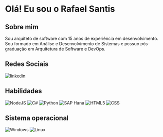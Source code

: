 # Olá! Eu sou o Rafael Santis


## Sobre mim
Sou arquiteto de software com 15 anos de experiência em desenvolvimento. Sou formado em Análise e Desenvolvimento de Sistemas e possuo pós-graduação em Arquitetura de Software e DevOps.

## Redes Sociais

[![linkedin](https://img.shields.io/badge/linkedin-000?style=for-the-badge&logo=linkedin&logoColor=blue)]([https://www.linkedin.com/public-profile/settings?trk=d_flagship3_profile_self_view_public_profile](https://www.linkedin.com/in/rafael-santis-64133541/))

## Habilidades

![NodeJS](https://img.shields.io/badge/Node.js-339933?style=for-the-badge&logo=nodedotjs&logoColor=white)
![C#](https://img.shields.io/badge/C%23-239120?style=for-the-badge&logo=c-sharp&logoColor=white)
![Python](https://img.shields.io/badge/Python-3776AB?style=for-the-badge&logo=python&logoColor=white)
![SAP Hana](https://img.shields.io/badge/SAP-0FAAFF?style=for-the-badge&logo=sap&logoColor=white)
![HTML5](https://img.shields.io/badge/HTML5-E34F26?style=for-the-badge&logo=html5&logoColor=white)
![CSS](https://img.shields.io/badge/CSS3-1572B6?style=for-the-badge&logo=css3&logoColor=white)
 
## Sistema operacional

![Windows](https://img.shields.io/badge/Windows-0078D6?style=for-the-badge&logo=windows&logoColor=white)
![Linux](https://img.shields.io/badge/Linux-FCC624?style=for-the-badge&logo=linux&logoColor=black)

